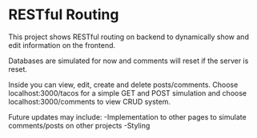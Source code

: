 # RESTful Routing

This project shows RESTful routing on backend to dynamically show and edit information on the frontend. 

Databases are simulated for now and comments will reset if the server is reset. 

Inside you can view, edit, create and delete posts/comments. Choose localhost:3000/tacos for a simple GET and POST simulation and choose localhost:3000/comments to view CRUD system.

Future updates may include:
-Implementation to other pages to simulate comments/posts on other projects
-Styling 

